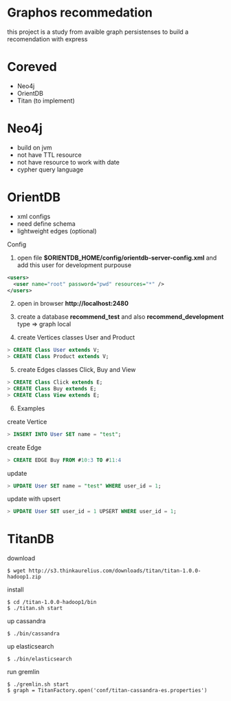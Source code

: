 Graphos recommedation
===

this project is a study from avaible graph persistenses to build a recomendation with express


# Coreved
 - Neo4j 
 - OrientDB
 - Titan (to implement)

# Neo4j
  - build on jvm
  - not have TTL resource
  - not have resource to work with date
  - cypher query language


# OrientDB
  - xml configs
  - need define schema
  - lightweight edges (optional)
 

Config

1) open file **$ORIENTDB_HOME/config/orientdb-server-config.xml**
and add this user for development purpouse

```xml
<users>
  <user name="root" password="pwd" resources="*" />
</users>
``` 

2) open in browser
**http://localhost:2480**


3) create a database **recommend_test** and also **recommend_development**
  type => graph
  local

4) create Vertices classes User and Product

```sql
> CREATE Class User extends V;
> CREATE Class Product extends V;
```

5) create Edges classes Click, Buy and View

```sql
> CREATE Class Click extends E;
> CREATE Class Buy extends E;
> CREATE Class View extends E;

```

6) Examples

create Vertice

```sql
> INSERT INTO User SET name = "test";
```

create Edge

```sql
> CREATE EDGE Buy FROM #10:3 TO #11:4
```

update

```sql
> UPDATE User SET name = "test" WHERE user_id = 1;
```

update with upsert

```sql
> UPDATE User SET user_id = 1 UPSERT WHERE user_id = 1;
```

# TitanDB

download 

```shell
$ wget http://s3.thinkaurelius.com/downloads/titan/titan-1.0.0-hadoop1.zip
```

install

```shell
$ cd /titan-1.0.0-hadoop1/bin
$ ./titan.sh start
```

up cassandra

```shell
$ ./bin/cassandra
```

up elasticsearch

```shell
$ ./bin/elasticsearch
```


run gremlin

```shell
$ ./gremlin.sh start
$ graph = TitanFactory.open('conf/titan-cassandra-es.properties')

```